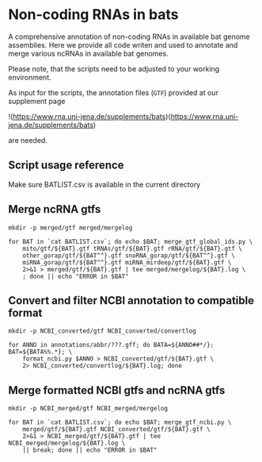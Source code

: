 # Non-coding RNAs in bats

A comprehensive annotation of non-coding RNAs in available bat genome assemblies.
Here we provide all code writen and used to annotate and merge various ncRNAs in available bat genomes.

Please note, that the scripts need to be adjusted to your working environment.

As input for the scripts, the annotation files (``GTF``) provided at our supplement page 

!(https://www.rna.uni-jena.de/supplements/bats)(https://www.rna.uni-jena.de/supplements/bats)

are needed.

## Script usage reference 

Make sure BATLIST.csv is available in the current directory

## Merge ncRNA gtfs

````
mkdir -p merged/gtf merged/mergelog

for BAT in `cat BATLIST.csv`; do echo $BAT; merge_gtf_global_ids.py \
    mito/gtf/${BAT}.gtf tRNAs/gtf/${BAT}.gtf rRNA/gtf/${BAT}.gtf \
    other_gorap/gtf/${BAT^^}.gtf snoRNA_gorap/gtf/${BAT^^}.gtf \
    miRNA_gorap/gtf/${BAT^^}.gtf miRNA_mirdeep/gtf/${BAT}.gtf \
    2>&1 > merged/gtf/${BAT}.gtf | tee merged/mergelog/${BAT}.log \
    ; done || echo "ERROR in $BAT"
````

## Convert and filter NCBI annotation to compatible format

````
mkdir -p NCBI_converted/gtf NCBI_converted/convertlog

for ANNO in annotations/abbr/???.gff; do BATA=${ANNO##*/}; BAT=${BATA%%.*}; \
    format_ncbi.py $ANNO > NCBI_converted/gtf/${BAT}.gtf \
    2> NCBI_converted/convertlog/${BAT}.log; done
````

## Merge formatted NCBI gtfs and ncRNA gtfs

````
mkdir -p NCBI_merged/gtf NCBI_merged/mergelog

for BAT in `cat BATLIST.csv`; do echo $BAT; merge_gtf_ncbi.py \
    merged/gtf/${BAT}.gtf NCBI_converted/gtf/${BAT}.gtf \
    2>&1 > NCBI_merged/gtf/${BAT}.gtf | tee NCBI_merged/mergelog/${BAT}.log \
    || break; done || echo "ERROR in $BAT"
````